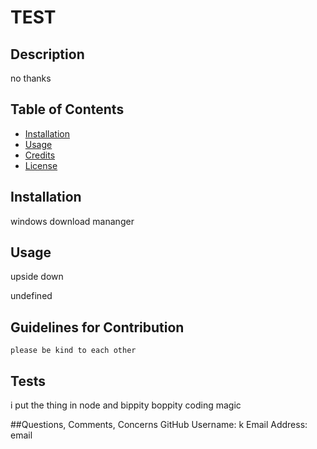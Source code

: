 
  # TEST

  ## Description
  no thanks

  ## Table of Contents

  * [Installation](#installation)
  * [Usage](#usage)
  * [Credits](#credits)
  * [License](#license)
  
  ## Installation
  windows download mananger
  
  ## Usage
  upside down

  undefined

  
  
  ## Guidelines for Contribution
    please be kind to each other
    

  ## Tests
  i put the thing in node and bippity boppity coding magic

  ##Questions, Comments, Concerns
  GitHub Username: k
  Email Address: email
  